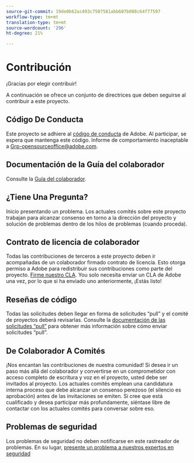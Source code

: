 ```yaml
---
source-git-commit: 19de0b62ac493c7507581abb607b008c64f77597
workflow-type: tm+mt
translation-type: tm+mt
source-wordcount: '296'
ht-degree: 21%

---
```

# Contribución

¡Gracias por elegir contribuir!

A continuación se ofrece un conjunto de directrices que deben seguirse al contribuir a este proyecto.

## Código De Conducta

Este proyecto se adhiere al [código de conducta](code-of-conduct.md) de Adobe. Al participar, se espera que mantenga este código. Informe de comportamiento inaceptable a
[Grp-opensourceoffice@adobe.com](mailto:Grp-opensourceoffice@adobe.com).

## Documentación de la Guía del colaborador

Consulte la [Guía del colaborador](https://docs.adobe.com/content/help/en/contributor/contributor-guide/introduction.html).

## ¿Tiene Una Pregunta?

Inicio presentando un problema. Los actuales comités sobre este proyecto trabajan para alcanzar
consenso en torno a la dirección del proyecto y solución de problemas dentro de los hilos de problemas
(cuando proceda).

## Contrato de licencia de colaborador

Todas las contribuciones de terceros a este proyecto deben ir acompañadas de un colaborador firmado
contrato de licencia. Esto otorga permiso a Adobe para redistribuir sus contribuciones como parte del proyecto. [Firme nuestro CLA](http://opensource.adobe.com/cla.html). You
solo necesita enviar un CLA de Adobe una vez, por lo que si ha enviado uno anteriormente,
¡Estás listo!

## Reseñas de código

Todas las solicitudes deben llegar en forma de solicitudes “pull” y el comité de proyectos deberá revisarlas. Consulte la [documentación de las solicitudes “pull”](https://help.github.com/es/github/collaborating-with-issues-and-pull-requests/about-pull-requests) para obtener más información sobre cómo enviar solicitudes “pull”.

<!--
Lastly, please follow the [pull request template](PULL_REQUEST_TEMPLATE.md) when
submitting a pull request!
-->

## De Colaborador A Comités

¡Nos encantan las contribuciones de nuestra comunidad! Si desea ir un paso más allá del colaborador
y convertirse en un comprometidor con acceso completo de escritura y voz en el proyecto, usted debe
ser invitados al proyecto. Los actuales comités emplean una candidatura interna
proceso que debe alcanzar un consenso perezoso (el silencio es aprobación) antes de las invitaciones
se emiten. Si cree que está cualificado y desea participar más profundamente,
siéntase libre de contactar con los actuales comités para conversar sobre eso.

## Problemas de seguridad

Los problemas de seguridad no deben notificarse en este rastreador de problemas. En su lugar, [presente un problema a nuestros expertos en seguridad](https://helpx.adobe.com/security/alertus.html)
